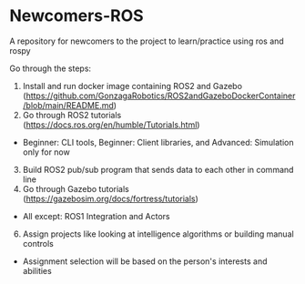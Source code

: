 # Newcomers-ROS
A repository for newcomers to the project to learn/practice using ros and rospy

Go through the steps: 

1. Install and run docker image containing ROS2 and Gazebo (https://github.com/GonzagaRobotics/ROS2andGazeboDockerContainer/blob/main/README.md)  
2. Go through ROS2 tutorials (https://docs.ros.org/en/humble/Tutorials.html)  
  - Beginner: CLI tools, Beginner: Client libraries, and Advanced: Simulation only for now 
3. Build ROS2 pub/sub program that sends data to each other in command line 
4. Go through Gazebo tutorials (https://gazebosim.org/docs/fortress/tutorials)  
  - All except: ROS1 Integration and Actors 
6. Assign projects like looking at intelligence algorithms or building manual controls 
  - Assignment selection will be based on the person's interests and abilities 
